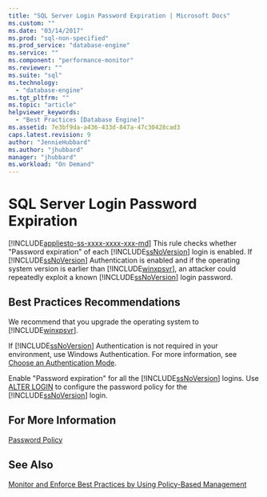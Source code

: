 ```yaml
---
title: "SQL Server Login Password Expiration | Microsoft Docs"
ms.custom: ""
ms.date: "03/14/2017"
ms.prod: "sql-non-specified"
ms.prod_service: "database-engine"
ms.service: ""
ms.component: "performance-monitor"
ms.reviewer: ""
ms.suite: "sql"
ms.technology: 
  - "database-engine"
ms.tgt_pltfrm: ""
ms.topic: "article"
helpviewer_keywords: 
  - "Best Practices [Database Engine]"
ms.assetid: 7e3bf9da-a436-433d-847a-47c30428cad3
caps.latest.revision: 9
author: "JennieHubbard"
ms.author: "jhubbard"
manager: "jhubbard"
ms.workload: "On Demand"
---
```

# SQL Server Login Password Expiration
[!INCLUDE[appliesto-ss-xxxx-xxxx-xxx-md](../../includes/appliesto-ss-xxxx-xxxx-xxx-md.md)]
  This rule checks whether "Password expiration" of each [!INCLUDE[ssNoVersion](../../includes/ssnoversion-md.md)] login is enabled. If [!INCLUDE[ssNoVersion](../../includes/ssnoversion-md.md)] Authentication is enabled and if the operating system version is earlier than [!INCLUDE[winxpsvr](../../includes/winxpsvr-md.md)], an attacker could repeatedly exploit a known [!INCLUDE[ssNoVersion](../../includes/ssnoversion-md.md)] login password.  
  
## Best Practices Recommendations  
 We recommend that you upgrade the operating system to [!INCLUDE[winxpsvr](../../includes/winxpsvr-md.md)].  
  
 If [!INCLUDE[ssNoVersion](../../includes/ssnoversion-md.md)] Authentication is not required in your environment, use Windows Authentication. For more information, see [Choose an Authentication Mode](../../relational-databases/security/choose-an-authentication-mode.md).  
  
 Enable "Password expiration" for all the [!INCLUDE[ssNoVersion](../../includes/ssnoversion-md.md)] logins. Use [ALTER LOGIN](../../t-sql/statements/alter-login-transact-sql.md) to configure the password policy for the [!INCLUDE[ssNoVersion](../../includes/ssnoversion-md.md)] login.  
  
## For More Information  
 [Password Policy](../../relational-databases/security/password-policy.md)  
  
## See Also  
 [Monitor and Enforce Best Practices by Using Policy-Based Management](../../relational-databases/policy-based-management/monitor-and-enforce-best-practices-by-using-policy-based-management.md)  
  
  
